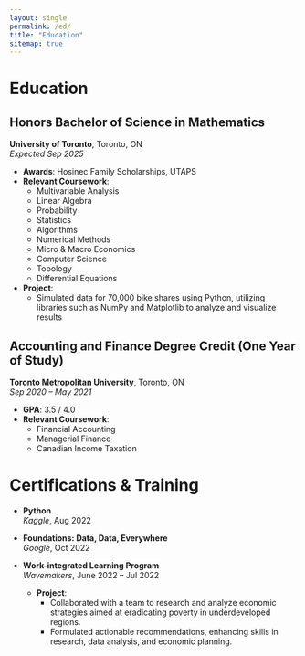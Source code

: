 ```yaml
---
layout: single
permalink: /ed/
title: "Education"
sitemap: true
---
```


# Education

## Honors Bachelor of Science in Mathematics
**University of Toronto**, Toronto, ON  
*Expected Sep 2025*

- **Awards**: Hosinec Family Scholarships, UTAPS
- **Relevant Coursework**: 
  - Multivariable Analysis
  - Linear Algebra
  - Probability
  - Statistics
  - Algorithms
  - Numerical Methods
  - Micro & Macro Economics
  - Computer Science
  - Topology
  - Differential Equations
- **Project**: 
  - Simulated data for 70,000 bike shares using Python, utilizing libraries such as NumPy and Matplotlib to analyze and visualize results

## Accounting and Finance Degree Credit (One Year of Study)
**Toronto Metropolitan University**, Toronto, ON  
*Sep 2020 – May 2021*

- **GPA**: 3.5 / 4.0
- **Relevant Coursework**: 
  - Financial Accounting
  - Managerial Finance
  - Canadian Income Taxation

# Certifications & Training

- **Python**  
  *Kaggle*, Aug 2022

- **Foundations: Data, Data, Everywhere**  
  *Google*, Oct 2022

- **Work-integrated Learning Program**  
  *Wavemakers*, June 2022 – Jul 2022
  - **Project**: 
    - Collaborated with a team to research and analyze economic strategies aimed at eradicating poverty in underdeveloped regions.
    - Formulated actionable recommendations, enhancing skills in research, data analysis, and economic planning.
